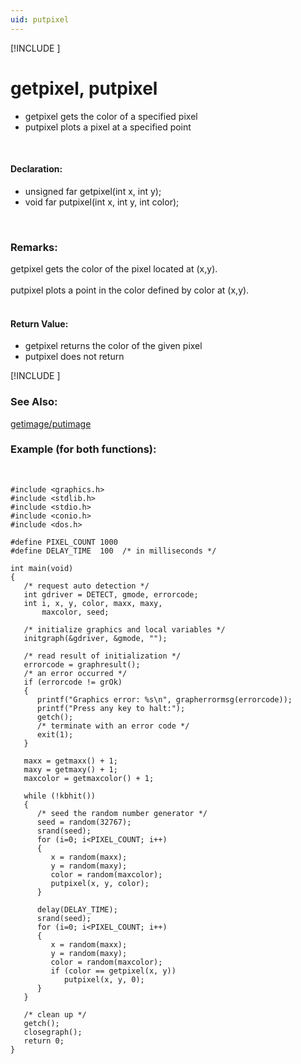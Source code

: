 ```yaml
---
uid: putpixel
---
```

[!INCLUDE [](graphics_header.md)]
# getpixel, putpixel
* getpixel gets the color of a specified pixel
* putpixel plots a pixel at a specified point

<br>

#### Declaration:
* unsigned far getpixel(int x, int y);
* void far putpixel(int x, int y, int color);

<br>

### Remarks:
getpixel gets the color of the pixel located at (x,y).<br><br>
putpixel plots a point in the color defined by color at (x,y).<br><br>

#### Return Value:
* getpixel returns the color of the given pixel
* putpixel does not return

[!INCLUDE [](portability.md)]

### See Also:
<div class="data"><a href="getimage.md">  getimage/putimage</a>
<br></div>

### Example (for both functions):

<br>

```
#include <graphics.h>
#include <stdlib.h>
#include <stdio.h>
#include <conio.h>
#include <dos.h>

#define PIXEL_COUNT 1000
#define DELAY_TIME  100  /* in milliseconds */

int main(void)
{
   /* request auto detection */
   int gdriver = DETECT, gmode, errorcode;
   int i, x, y, color, maxx, maxy,
       maxcolor, seed;

   /* initialize graphics and local variables */
   initgraph(&gdriver, &gmode, "");

   /* read result of initialization */
   errorcode = graphresult();
   /* an error occurred */
   if (errorcode != grOk)
   {
      printf("Graphics error: %s\n", grapherrormsg(errorcode));
      printf("Press any key to halt:");
      getch();
      /* terminate with an error code */
      exit(1);
   }

   maxx = getmaxx() + 1;
   maxy = getmaxy() + 1;
   maxcolor = getmaxcolor() + 1;

   while (!kbhit())
   {
      /* seed the random number generator */
      seed = random(32767);
      srand(seed);
      for (i=0; i<PIXEL_COUNT; i++)
      {
         x = random(maxx);
         y = random(maxy);
         color = random(maxcolor);
         putpixel(x, y, color);
      }

      delay(DELAY_TIME);
      srand(seed);
      for (i=0; i<PIXEL_COUNT; i++)
      {
         x = random(maxx);
         y = random(maxy);
         color = random(maxcolor);
         if (color == getpixel(x, y))
            putpixel(x, y, 0);
      }
   }

   /* clean up */
   getch();
   closegraph();
   return 0;
}
```

<br>